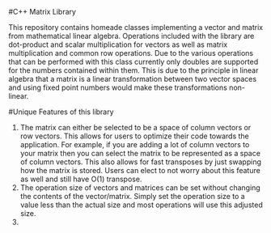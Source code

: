 #C++ Matrix Library

This repository contains homeade classes implementing a vector and matrix from mathematical linear algebra.  Operations included with the library are dot-product and scalar multiplication for vectors as well as matrix multiplication and common row operations.
Due to the various operations that can be performed with this class currently only doubles are supported for the numbers contained within them.  This is due to the principle in linear algebra that a matrix is a linear transformation between two vector spaces and using fixed point numbers would make these transformations non-linear.

#Unique Features of this library
1. The matrix can either be selected to be a space of column vectors or row vectors.  This allows for users to optimize their code towards the application.  For example, if you are adding a lot of column vectors to your matrix then you can select the matrix to be represented as a space of column vectors.  This also allows for fast transposes by just swapping how the matrix is stored.  Users can elect to not worry about this feature as well and still have O(1) transpose.
1. The operation size of vectors and matrices can be set without changing the contents of the vector/matrix.  Simply set the operation size to a value less than the actual size and most operations will use this adjusted size.
2. 
